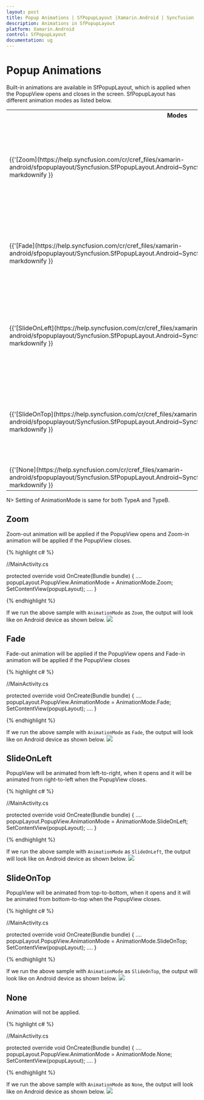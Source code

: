 ```yaml
---
layout: post
title: Popup Animations | SfPopupLayout |Xamarin.Android | Syncfusion
description: Animations in SfPopupLayout
platform: Xamarin.Android
control: SfPopupLayout
documentation: ug
--- 
```


# Popup Animations

Built-in animations are available in SfPopupLayout, which is applied when the PopupView opens and closes in the screen.
SfPopupLayout has different animation modes as listed below.

<table>
<tr>
<th> Modes </th>
<th> Description </th>
</tr>
<tr>
<td> {{'[Zoom](https://help.syncfusion.com/cr/cref_files/xamarin-android/sfpopuplayout/Syncfusion.SfPopupLayout.Android~Syncfusion.Android.PopupLayout.AnimationMode.html)'| markdownify }} </td>
<td>  Zoom-out animation will be applied if the PopupView opens and zoom-in animation will be applied if the PopupView closes. This is the default AnimationMode</td>
</tr>
<tr>
<td> {{'[Fade](https://help.syncfusion.com/cr/cref_files/xamarin-android/sfpopuplayout/Syncfusion.SfPopupLayout.Android~Syncfusion.Android.PopupLayout.AnimationMode.html)'| markdownify }} </td>
<td>  Fade-out animation will be applied if the PopupView opens and Fade-in animation will be applied if the PopupView closes</td>
</tr>
<tr>
<td> {{'[SlideOnLeft](https://help.syncfusion.com/cr/cref_files/xamarin-android/sfpopuplayout/Syncfusion.SfPopupLayout.Android~Syncfusion.Android.PopupLayout.AnimationMode.html)'| markdownify }} </td>
<td>  PopupView will be animated from left-to-right, when it opens and it will be animated from right-to-left when the PopupView closes.</td>
</tr>
<tr>
<td> {{'[SlideOnTop](https://help.syncfusion.com/cr/cref_files/xamarin-android/sfpopuplayout/Syncfusion.SfPopupLayout.Android~Syncfusion.Android.PopupLayout.AnimationMode.html)'| markdownify }} </td>
<td>  PopupView will be animated from top-to-bottom, when it opens and it will be animated from bottom-to-top when the PopupView closes.</td>
</tr>
<tr>
<td> {{'[None](https://help.syncfusion.com/cr/cref_files/xamarin-android/sfpopuplayout/Syncfusion.SfPopupLayout.Android~Syncfusion.Android.PopupLayout.AnimationMode.html)'| markdownify }} </td>
<td>  Animation will not be applied.</td>
</tr>
</table>

N> Setting of AnimationMode is same for both TypeA and TypeB.

## Zoom 

Zoom-out animation will be applied if the PopupView opens and Zoom-in animation will be applied if the PopupView closes.

{% highlight c# %}

//MainActivity.cs

protected override void OnCreate(Bundle bundle)
{
	....
    popupLayout.PopupView.AnimationMode = AnimationMode.Zoom;
    SetContentView(popupLayout);
    ....
}

{% endhighlight %}

If we run the above sample with `AnimationMode` as `Zoom`, the output will look like on Android device as shown below.
![](GettingStarted_images/ZoomAnimation.gif)

## Fade 

Fade-out animation will be applied if the PopupView opens and Fade-in animation will be applied if the PopupView closes

{% highlight c# %}

//MainActivity.cs

protected override void OnCreate(Bundle bundle)
{
	....
    popupLayout.PopupView.AnimationMode = AnimationMode.Fade;
    SetContentView(popupLayout);
    ....
}

{% endhighlight %}

If we run the above sample with `AnimationMode` as `Fade`, the output will look like on Android device as shown below.
![](GettingStarted_images/FadeAnimation.gif)

## SlideOnLeft 

PopupView will be animated from left-to-right, when it opens and it will be animated from right-to-left when the PopupView closes.

{% highlight c# %}

//MainActivity.cs

protected override void OnCreate(Bundle bundle)
{
	....
    popupLayout.PopupView.AnimationMode = AnimationMode.SlideOnLeft;
    SetContentView(popupLayout);
    ....
}

{% endhighlight %}

If we run the above sample with `AnimationMode` as `SlideOnLeft`, the output will look like on Android device as shown below.
![](GettingStarted_images/SlideOnLeftAnimation.gif)

## SlideOnTop 

PopupView will be animated from top-to-bottom, when it opens and it will be animated from bottom-to-top when the PopupView closes.

{% highlight c# %}

//MainActivity.cs

protected override void OnCreate(Bundle bundle)
{
	....
    popupLayout.PopupView.AnimationMode = AnimationMode.SlideOnTop;
    SetContentView(popupLayout);
    ....
}

{% endhighlight %}

If we run the above sample with `AnimationMode` as `SlideOnTop`, the output will look like on Android device as shown below.
![](GettingStarted_images/SlideOnTopAnimation.gif)

## None

Animation will not be applied.

{% highlight c# %}

//MainActivity.cs

protected override void OnCreate(Bundle bundle)
{
	....
    popupLayout.PopupView.AnimationMode = AnimationMode.None;
    SetContentView(popupLayout);
    ....
}

{% endhighlight %}

If we run the above sample with `AnimationMode` as `None`, the output will look like on Android device as shown below.
![](GettingStarted_images/AnimationMode_None.gif)